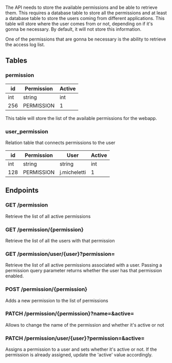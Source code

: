 The API needs to store the available permissions and be able to retrieve them.
This requires a database table to store all the permissions and at least a database table to store the users coming from different applications.
This table will store where the user comes from or not, depending on if it's gonna be necessary. By default, it will not store this information.

One of the permissions that are gonna be necessary is the ability to retrieve the access log list.

## Tables
### permission

| id  | Permission | Active |
| --- | ---------- | ------ |
| int | string     | int    |
| 256 | PERMISSION | 1      |
This table will store the list of the available permissions for the webapp.

### user_permission
Relation table that connects permissions to the user

| id  | Permission | User         | Active |
| --- | ---------- | ------------ | ------ |
| int | string     | string       | int    |
| 128 | PERMISSION | j.micheletti | 1      |
## Endpoints
### GET /permission
Retrieve the list of all active permissions
### GET /permission/{permission}
Retrieve the list of all the users with that permission
### GET /permission/user/{user}?permission=
Retrieve the list of all active permissions associated with a user. Passing a permission query parameter returns whether the user has that permission enabled.
### POST /permission/{permission}
Adds a new permission to the list of permissions
### PATCH /permission/{permission}?name=&active=
Allows to change the name of the permission and whether it's active or not
### PATCH /permission/user/{user}?permission=&active=
Assigns a permission to a user and sets whether it's active or not. If the permission is already assigned, update the 'active' value accordingly.


